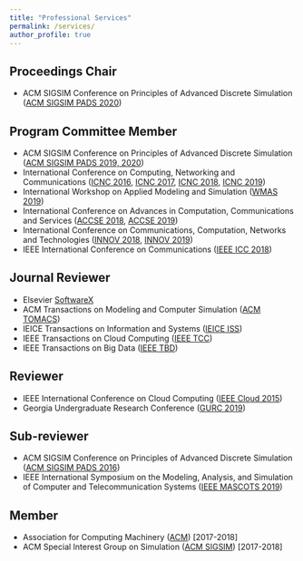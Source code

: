 ```yaml
---
title: "Professional Services"
permalink: /services/
author_profile: true
---
```

## Proceedings Chair
* ACM SIGSIM Conference on Principles of Advanced Discrete Simulation ([ACM SIGSIM PADS 2020](https://www.acm-sigsim-pads.org/)) 

## Program Committee Member 
* ACM SIGSIM Conference on Principles of Advanced Discrete Simulation ([ACM SIGSIM PADS 2019, 2020](https://www.acm-sigsim-pads.org/))
* International Conference on Computing, Networking and Communications ([ICNC 2016](http://www.conf-icnc.org/2016/), [ICNC 2017](http://www.conf-icnc.org/2017/), [ICNC 2018](http://www.conf-icnc.org/2018/), [ICNC 2019](http://www.conf-icnc.org/2019/))
* International Workshop on Applied Modeling and Simulation ([WMAS 2019](http://www.msc-les.org/conf/wams2019/index.html))
* International Conference on Advances in Computation, Communications and Services ([ACCSE 2018](https://www.iaria.org/conferences2018/ACCSE18.html), [ACCSE 2019](http://www.iaria.org/conferences2019/ACCSE19.html))
* International Conference on Communications, Computation, Networks and Technologies ([INNOV 2018](https://www.iaria.org/conferences2018/INNOV18.html), [INNOV 2019](https://www.iaria.org/conferences2019/INNOV19.html))
* IEEE International Conference on Communications ([IEEE ICC 2018](http://icc2018.ieee-icc.org/))


## Journal Reviewer
* Elsevier [SoftwareX](https://www.journals.elsevier.com/softwarex)
* ACM Transactions on Modeling and Computer Simulation ([ACM TOMACS](https://tomacs.acm.org/))
* IEICE Transactions on Information and Systems ([IEICE ISS](https://www.ieice.org/eng/shiori/mokuji_iss.html))
* IEEE Transactions on Cloud Computing ([IEEE TCC](https://www.computer.org/web/tcc))
* IEEE Transactions on Big Data ([IEEE TBD](https://www.computer.org/web/tbd))

## Reviewer
* IEEE International Conference on Cloud Computing ([IEEE Cloud 2015](https://ieeexplore.ieee.org/xpl/mostRecentIssue.jsp?punumber=7194474))
* Georgia Undergraduate Research Conference ([GURC 2019](https://digitalcommons.northgeorgia.edu/gurc/))

## Sub-reviewer
* ACM SIGSIM Conference on Principles of Advanced Discrete Simulation ([ACM SIGSIM PADS 2016](https://www.acm-sigsim-pads.org/))
* IEEE International Symposium on the Modeling, Analysis, and Simulation of Computer and Telecommunication Systems ([IEEE MASCOTS 2019](https://sites.google.com/view/mascots-2019))

## Member
* Association for Computing Machinery ([ACM](https://www.acm.org/)) [2017-2018]
* ACM Special Interest Group on Simulation ([ACM SIGSIM](https://www.acm.org/special-interest-groups/sigs/sigsim)) [2017-2018]